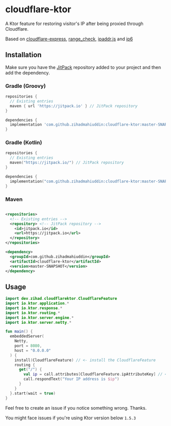 # cloudflare-ktor

A Ktor feature for restoring visitor's IP after being proxied through Cloudflare.

Based on
[cloudflare-express](https://github.com/Mewte/cloudflare-express),
[range_check](https://www.npmjs.com/package/range_check),
[ipaddr.js](https://www.npmjs.com/package/ipaddr.js) and
[ip6](https://www.npmjs.com/package/ip6)

## Installation

Make sure you have the [JitPack](https://jitpack.io/) repository added to your project and then add the dependency.

### Gradle (Groovy)

```groovy
repositories {
  // Existing entries
  maven { url 'https://jitpack.io' } // JitPack repository
}

dependencies {
  implementation 'com.github.zihadmahiuddin:cloudflare-ktor:master-SNAPSHOT'
}
```

### Gradle (Kotlin)

```kotlin
repositories {
  // Existing entries
  maven("https://jitpack.io/") // JitPack repository
}

dependencies {
  implementation("com.github.zihadmahiuddin:cloudflare-ktor:master-SNAPSHOT")
}
```

### Maven

```xml

<repositories>
  <!-- Existing entries -->
  <repository> <!-- JitPack repository -->
    <id>jitpack.io</id>
    <url>https://jitpack.io</url>
  </repository>
</repositories>
```

```xml
<dependency>
  <groupId>com.github.zihadmahiuddin</groupId>
  <artifactId>cloudflare-ktor</artifactId>
  <version>master-SNAPSHOT</version>
</dependency>
```

## Usage

```kotlin
import dev.zihad.cloudflarektor.CloudflareFeature
import io.ktor.application.*
import io.ktor.response.*
import io.ktor.routing.*
import io.ktor.server.engine.*
import io.ktor.server.netty.*

fun main() {
  embeddedServer(
    Netty,
    port = 8080,
    host = "0.0.0.0"
  ) {
    install(CloudflareFeature) // <- install the CloudflareFeature
    routing {
      get("/") {
        val ip = call.attributes[CloudflareFeature.ipAttributeKey] // <- retrieve the "cloudflare aware" IP address
        call.respondText("Your IP address is $ip")
      }
    }
  }.start(wait = true)
}
```

Feel free to create an issue if you notice something wrong. Thanks.

You might face issues if you're using Ktor version below `1.5.3`
